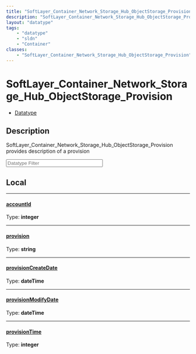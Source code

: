 ```yaml
---
title: "SoftLayer_Container_Network_Storage_Hub_ObjectStorage_Provision"
description: "SoftLayer_Container_Network_Storage_Hub_ObjectStorage_Provision provides description of a provision"
layout: "datatype"
tags:
    - "datatype"
    - "sldn"
    - "Container"
classes:
    - "SoftLayer_Container_Network_Storage_Hub_ObjectStorage_Provision"
---
```


# SoftLayer_Container_Network_Storage_Hub_ObjectStorage_Provision
<div id='service-datatype'>
    <ul id='sldn-reference-tabs'>
        <li id='datatype'> <a href='/reference/datatypes/SoftLayer_Container_Network_Storage_Hub_ObjectStorage_Provision' >Datatype</a></li>
    </ul>
</div>

## Description 


SoftLayer_Container_Network_Storage_Hub_ObjectStorage_Provision provides description of a provision 





<!-- Filer BEGIN -->
<div class="view-filters">
        <div class="clearfix">
            <div class="search-input-box">
                <input placeholder="Datatype Filter" onkeyup="titleSearch(inputId='prop-input', divId='properties', elementClass='prop-row')" 
                    type="text" id="prop-input" value="" size="30" maxlength="128" class="form-text">
            </div>
        </div>
</div>
<!-- Filer END -->

<div id="properties" class="content">
<div id="localProperties" class="prop-content" >

## Local
<div class="prop-row">

-----
[accountId]: #accountid
#### [accountId]
  
<span class="type-label">Type: </span>**integer**  



</div>
<div class="prop-row">

-----
[provision]: #provision
#### [provision]
  
<span class="type-label">Type: </span>**string**  



</div>
<div class="prop-row">

-----
[provisionCreateDate]: #provisioncreatedate
#### [provisionCreateDate]
  
<span class="type-label">Type: </span>**dateTime**  



</div>
<div class="prop-row">

-----
[provisionModifyDate]: #provisionmodifydate
#### [provisionModifyDate]
  
<span class="type-label">Type: </span>**dateTime**  



</div>
<div class="prop-row">

-----
[provisionTime]: #provisiontime
#### [provisionTime]
  
<span class="type-label">Type: </span>**integer**  



</div>
</div>
<!-- LOCAL PROPERTY END -->

</div>


